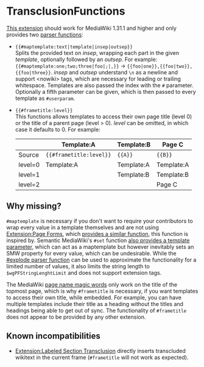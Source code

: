 # TransclusionFunctions

[This extension](https://github.com/Gittenburg/TransclusionFunctions) should work for MediaWiki 1.31.1 and higher and only provides two [parser functions](https://www.mediawiki.org/wiki/Manual:Parser_functions):

* `{{#maptemplate:text|template|insep|outsep}}`<br>
  Splits the provided text on *insep*, wrapping each part in the given *template*, optionally followed by an *outsep*.
  For example: `{{#maptemplate:one;two;three|foo|;|,}}` &rarr; `{{foo|one}},{{foo|two}},{{foo|three}}`.
  *insep* and *outsep* understand `\n` as a newline and support &lt;nowiki> tags, which are necessary for leading or trailing whitespace. Templates are also passed the index with the `#` parameter. Optionally a fifth parameter can be given, which is then passed to every template as `#userparam`.
* `{{#frametitle:level}}`<br>
  This functions allows templates to access their own page title (level 0) or the title of a parent page (level > 0). *level* can be omitted, in which case it defaults to 0. For example:

  |       |Template:A             |Template:B| Page C   |
  |-------|-----------------------|----------|----------|
  |Source |`{{#frametitle:level}}`|`{{A}}`   | `{{B}}`
  |level=0|Template:A             |Template:A|Template:A
  |level=1|                       |Template:B|Template:B
  |level=2|                       |          |Page C

## Why missing?

`#maptemplate` is necessary if you don't want to require your contributors to wrap every value in a template themselves and are not using [Extension:Page Forms](https://www.mediawiki.org/wiki/Extension:Page_Forms), which [provides a similar function](https://www.mediawiki.org/wiki/Extension:Page_Forms/Page_Forms_and_templates#arraymaptemplate), this function is inspired by. Semantic MediaWiki's `#set` function [also provides a template parameter](https://www.semantic-mediawiki.org/wiki/Help:Setting_values/Working_with_the_template_parameter), which can act as a maptemplate but however inevitably sets an SMW property for every value, which can be undesirable. While the [#explode parser function](https://www.mediawiki.org/wiki/Extension:StringFunctions##explode:) can be used to approximate the functionality for a limited number of values, it also limits the string length to `$wgPFStringLenghtLimit` and does not support extension tags.

The MediaWiki [page name magic words](https://www.mediawiki.org/wiki/Help:Magic_words#Page_names) only work on the title of the topmost page, which is why `#frametitle` is necessary, if you want templates to access their own title, while embedded. For example, you can have multiple templates include their title as a heading without the titles and headings being able to get out of sync. The functionality of `#frametitle` does not appear to be provided by any other extension.

## Known incompatibilities

* [Extension:Labeled Section Transclusion](https://www.mediawiki.org/wiki/Extension:Labeled_Section_Transclusion) directly inserts transcluded wikitext in the current frame (`#frametitle` will not work as expected).
